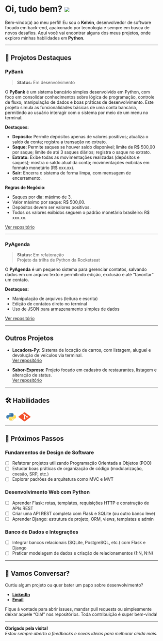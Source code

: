 # Oi, tudo bem? <img src="https://media.giphy.com/media/hvRJCLFzcasrR4ia7z/giphy.gif" width="28">

Bem-vindo(a) ao meu perfil! Eu sou o **Kelvin**, desenvolvedor de software focado em back-end, apaixonado por tecnologia e sempre em busca de novos desafios. Aqui você vai encontrar alguns dos meus projetos, onde exploro minhas habilidades em **Python**.

---

## 🚀 Projetos Destaques

### PyBank
> **Status:** Em desenvolvimento

O **PyBank** é um sistema bancário simples desenvolvido em Python, com foco em consolidar conhecimentos sobre lógica de programação, controle de fluxo, manipulação de dados e boas práticas de desenvolvimento. Este projeto simula as funcionalidades básicas de uma conta bancária, permitindo ao usuário interagir com o sistema por meio de um menu no terminal.

**Destaques:**
- **Depósito:** Permite depósitos apenas de valores positivos; atualiza o saldo da conta; registra a transação no extrato.
- **Saque:** Permite saques se houver saldo disponível; limite de R$ 500,00 por saque; limite de até 3 saques diários; registra o saque no extrato.
- **Extrato:** Exibe todas as movimentações realizadas (depósitos e saques); mostra o saldo atual da conta; movimentações exibidas em formato monetário (R$ xxx.xx).
- **Sair:** Encerra o sistema de forma limpa, com mensagem de encerramento.

**Regras de Negócio:**
- Saques por dia: máximo de 3.
- Valor máximo por saque: R$ 500,00.
- Depósitos devem ser valores positivos.
- Todos os valores exibidos seguem o padrão monetário brasileiro: R$ xxx.xx.

[Ver repositório](https://github.com/k-ccosta/PyBank)

---

### PyAgenda
> **Status:** Em refatoração  
> Projeto da trilha de Python da Rocketseat

O **PyAgenda** é um pequeno sistema para gerenciar contatos, salvando dados em um arquivo texto e permitindo edição, exclusão e até “favoritar” um contato.

**Destaques:**
- Manipulação de arquivos (leitura e escrita)
- Edição de contatos direto no terminal
- Uso de JSON para armazenamento simples de dados

[Ver repositório](https://github.com/k-ccosta/PyAgenda)

---

## Outros Projetos

- **Locadora-Py:** Sistema de locação de carros, com listagem, aluguel e devolução de veículos via terminal.  
  [Ver repositório](https://github.com/k-ccosta/Locadora-Py)

- **Sabor-Express:** Projeto focado em cadastro de restaurantes, listagem e alteração de status.  
  [Ver repositório](https://github.com/k-ccosta/Sabor-Express)

---

## 🛠️ Habilidades
<div style="display: inline-block;">
  <img align="center" alt="Python" height="30" width="40" src="https://raw.githubusercontent.com/devicons/devicon/master/icons/python/python-original.svg">
  <img align="center" alt="Git" height="30" width="40" src="https://raw.githubusercontent.com/devicons/devicon/master/icons/git/git-original.svg">
</div>

---

## 🎯 Próximos Passos

### Fundamentos de Design de Software
- [ ] Refatorar projetos utilizando Programação Orientada a Objetos (POO)
- [ ] Estudar boas práticas de organização de código (modularização, coesão, SRP, etc.)
- [ ] Explorar padrões de arquitetura como MVC e MVT

### Desenvolvimento Web com Python
- [ ] Aprender Flask: rotas, templates, requisições HTTP e construção de APIs REST
- [ ] Criar uma API REST completa com Flask e SQLite (ou outro banco leve)
- [ ] Aprender Django: estrutura de projeto, ORM, views, templates e admin

### Banco de Dados e Integrações
- [ ] Integrar bancos relacionais (SQLite, PostgreSQL, etc.) com Flask e Django
- [ ] Praticar modelagem de dados e criação de relacionamentos (1:N, N:N)

---

## 💬 Vamos Conversar?

Curtiu algum projeto ou quer bater um papo sobre desenvolvimento?  
- [**LinkedIn**](https://www.linkedin.com/in/k-ccosta/)  
- [**Email**](mailto:k.accosta98@gmail.com)

Fique à vontade para abrir issues, mandar pull requests ou simplesmente deixar aquele “Olá!” nos repositórios. Toda contribuição é super bem-vinda!

---

**Obrigado pela visita!**  
_Estou sempre aberto a feedbacks e novas ideias para melhorar ainda mais._

